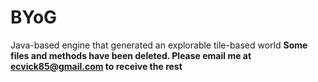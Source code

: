 # BYoG
Java-based engine that generated an explorable tile-based world
**Some files and methods have been deleted. Please email me at ecvick85@gmail.com to receive the rest**
